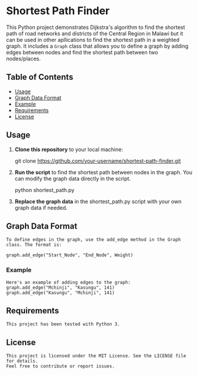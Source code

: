 # Shortest Path Finder

This Python project demonstrates Dijkstra's algorithm to find the shortest path of road networks and districts of the Central Region in Malawi but it can be used in other apllications to find the shortest path  in a weighted graph. It includes a `Graph` class that allows you to define a graph by adding edges between nodes and find the shortest path between two nodes/places.

## Table of Contents

- [Usage](#usage)
- [Graph Data Format](#graph-data-format)
- [Example](#example)
- [Requirements](#requirements)
- [License](#license)

## Usage

1. **Clone this repository** to your local machine:

   git clone https://github.com/your-username/shortest-path-finder.git


2. **Run the script** to find the shortest path between nodes in the graph.
   You can modify the graph data directly in the script.

   python shortest_path.py


3. **Replace the graph data** in the shortest_path.py script with your own graph data if needed.

## Graph Data Format

    To define edges in the graph, use the add_edge method in the Graph class. The format is:
   
    graph.add_edge("Start_Node", "End_Node", Weight)


### Example

    Here's an example of adding edges to the graph:
    graph.add_edge("Mchinji", "Kasungu", 141)
    graph.add_edge("Kasungu", "Mchinji", 141)

## Requirements

    This project has been tested with Python 3.

## License

    This project is licensed under the MIT License. See the LICENSE file for details.
    Feel free to contribute or report issues.
